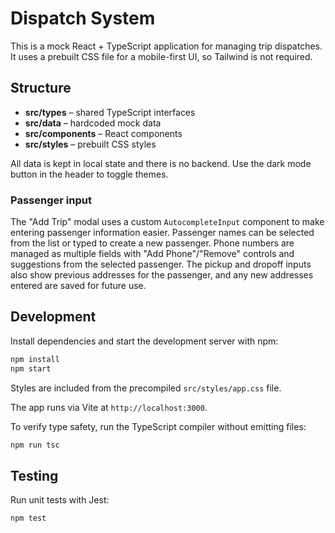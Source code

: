 # Dispatch System

This is a mock React + TypeScript application for managing trip dispatches. It uses a prebuilt CSS file for a mobile-first UI, so Tailwind is not required.

## Structure
- **src/types** – shared TypeScript interfaces
- **src/data** – hardcoded mock data
- **src/components** – React components
- **src/styles** – prebuilt CSS styles

All data is kept in local state and there is no backend. Use the dark mode button in the header to toggle themes.

### Passenger input

The "Add Trip" modal uses a custom `AutocompleteInput` component to make entering passenger
information easier. Passenger names can be selected from the list or typed to
create a new passenger. Phone numbers are managed as multiple fields with
"Add Phone"/"Remove" controls and suggestions from the selected passenger. The
pickup and dropoff inputs also show previous addresses for the passenger, and
any new addresses entered are saved for future use.

## Development

Install dependencies and start the development server with npm:

```bash
npm install
npm start
```

Styles are included from the precompiled `src/styles/app.css` file.

The app runs via Vite at `http://localhost:3000`.

To verify type safety, run the TypeScript compiler without emitting files:

```bash
npm run tsc
```

## Testing

Run unit tests with Jest:

```bash
npm test
```
